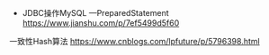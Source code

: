 
* JDBC操作MySQL —PreparedStatement https://www.jianshu.com/p/7ef5499d5f60









 一致性Hash算法 https://www.cnblogs.com/lpfuture/p/5796398.html